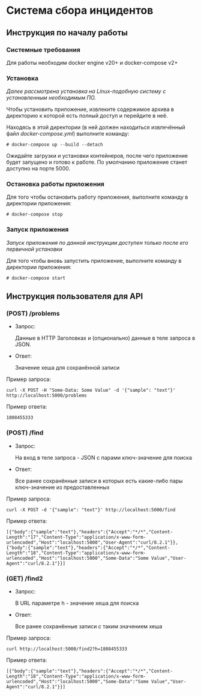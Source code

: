 # Система сбора инцидентов

## Инструкция по началу работы

### Системные требования

Для работы необходим docker engine v20+ и docker-compose v2+

### Установка 

*Далее рассмотрена установка на Linux-подобную систему с установленным необходимым ПО.*

Чтобы установить приложение, извлеките содержимое архива в директорию к которой есть полный доступ и перейдите в неё.

Находясь в этой директории (в ней должен находиться извлечённый файл *docker-compose.yml*) выполните команду:

```
# docker-compose up --build --detach
```

Ожидайте загрузки и установки контейнеров, после чего приложение будет запущено и готово к работе. По умолчанию приложение станет доступно на порте 5000.

### Остановка работы приложения

Для того чтобы остановить работу приложения, выполните команду в директории приложения:

```
# docker-compose stop
```

### Запуск приложения

*Запуск приложения по данной инструкции доступен только после его первичной установки*

Для того чтобы вновь запустить приложение, выполните команду в директории приложения:

```
# docker-compose start
```

## Инструкция пользователя для API

### (POST) /problems

* Запрос:

    Данные в HTTP Заголовках и (опционально) данные в теле запроса в JSON.

* Ответ:

    Значение хеша для сохранённой записи


Пример запроса:
```
curl -X POST -H "Some-Data: Some Value" -d '{"sample": "text"}' http://localhost:5000/problems
```

Пример ответа:
```
1808455333
```

### (POST) /find

* Запрос:

    На вход в теле запроса - JSON с парами ключ-значение для поиска

* Ответ:

    Все ранее сохранённые записи в которых есть какие-либо пары ключ-значение из предоставленных


Пример запроса:
```
curl -X POST -d '{"sample": "text"}' http://localhost:5000/find
```

Пример ответа:
```
[{"body":{"sample":"text"},"headers":{"Accept":"*/*","Content-Length":"17","Content-Type":"application/x-www-form-urlencoded","Host":"localhost:5000","User-Agent":"curl/8.2.1"}},{"body":{"sample":"text"},"headers":{"Accept":"*/*","Content-Length":"18","Content-Type":"application/x-www-form-urlencoded","Host":"localhost:5000","Some-Data":"Some Value","User-Agent":"curl/8.2.1"}}]
```

### (GET) /find2

* Запрос:

    В URL параметре h - значение хеша для поиска

* Ответ:

    Все ранее сохранённые записи с таким значением хеша


Пример запроса:
```
curl http://localhost:5000/find2?h=1808455333
```

Пример ответа:
```
[{"body":{"sample":"text"},"headers":{"Accept":"*/*","Content-Length":"18","Content-Type":"application/x-www-form-urlencoded","Host":"localhost:5000","Some-Data":"Some Value","User-Agent":"curl/8.2.1"}}]
```
